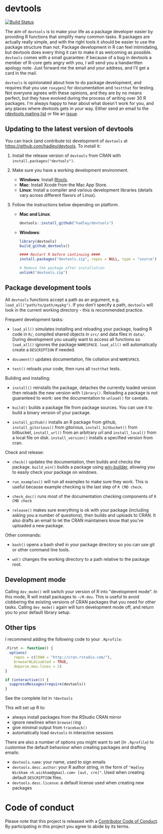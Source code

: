 # devtools

[![Build Status](https://travis-ci.org/hadley/devtools.svg?branch=master)](https://travis-ci.org/hadley/devtools)

The aim of `devtools` is to make your life as a package developer easier by providing R functions that simplify many common tasks. R packages are actually really simple, and with the right tools it should be easier to use the package structure than not. Package development in R can feel intimidating, but devtools does every thing it can to make it as welcoming as possible. `devtools` comes with a small guarantee: if because of a bug in devtools a member of R-core gets angry with you, I will send you a handwritten apology note. Just forward me the email and your address, and I'll get a card in the mail.

`devtools` is opinionated about how to do package development, and requires that you use `roxygen2` for documentation and `testthat` for testing. Not everyone agrees with these opinions, and they are by no means perfect, but they have evolved during the process of writing over 30 R packages. I'm always happy to hear about what doesn't work for you, and any places where devtools gets in your way. Either send an email to the [rdevtools mailing list](http://groups.google.com/group/rdevtools) or file an [issue](http://github.com/hadley/devtools/issues).

## Updating to the latest version of devtools

You can track (and contribute to) development of `devtools` at https://github.com/hadley/devtools. To install it:

1. Install the release version of `devtools` from CRAN with `install.packages("devtools")`.

2. Make sure you have a working development environment.
    * **Windows**: Install [Rtools](http://cran.r-project.org/bin/windows/Rtools/).
    * **Mac**: Install Xcode from the Mac App Store.
    * **Linux**: Install a compiler and various development libraries (details vary across different flavors of Linux).

3. Follow the instructions below depending on platform.

    * **Mac and Linux**:

        ```R
        devtools::install_github("hadley/devtools")
        ```

    * **Windows**:

        ```R
        library(devtools)
        build_github_devtools()

        #### Restart R before continuing ####
        install.packages("devtools.zip", repos = NULL, type = "source")

        # Remove the package after installation
        unlink("devtools.zip")
        ```


## Package development tools

All `devtools` functions accept a path as an argument, e.g. `load_all("path/to/path/mypkg")`. If you don't specify a path, `devtools` will look in the current working directory - this is recommended practice.

Frequent development tasks:

* `load_all()` simulates installing and reloading your package,
  loading R code in `R/`, compiled shared objects in `src/` and data
  files in `data/`. During development you usually want to access all 
  functions so `load_all()` ignores the package `NAMESPACE`.
  `load_all()` will automatically create a `DESCRIPTION` if needed.

* `document()` updates documentation, file collation and
  `NAMESPACE`.

* `test()` reloads your code, then runs all `testthat` tests.

Building and installing:

* `install()` reinstalls the package, detaches the currently loaded version 
  then reloads the new version with `library()`. Reloading a package is not
  guaranteed to work: see the documentation to `unload()` for caveats.

* `build()` builds a package file from package sources. You can
  use it to build a binary version of your package.

* `install_github()` installs an R package from github,
  `install_gitorious()` from gitorious, `install_bitbucket()` from
  bitbucket, `install_url()` from an arbitrary url and
  `install_local()` from a local file on disk. `install_version()`
  installs a specified version from cran.

Check and release:

* `check()` updates the documentation, then builds and checks the package. 
  `build_win()` builds a package using 
  [win-builder](http://win-builder.r-project.org/), allowing you to easily check 
  your package on windows.

* `run_examples()` will run all examples to make sure they work.
  This is useful because example checking is the last step of `R CMD check`.

* `check_doc()` runs most of the documentation checking components
  of `R CMD check`

* `release()` makes sure everything is ok with your package
  (including asking you a number of questions), then builds and
  uploads to CRAN. It also drafts an email to let the CRAN
  maintainers know that you've uploaded a new package.

Other commands:

* `bash()` opens a bash shell in your package directory so you can
  use git or other command line tools.

* `wd()` changes the working directory to a path relative to the
  package root.

## Development mode

Calling `dev_mode()` will switch your version of R into "development mode". In this mode, R will install packages to `~/R-dev`. This is useful to avoid clobbering the existing versions of CRAN packages that you need for other tasks. Calling `dev_mode()` again will turn development mode off, and return you to your default library setup.

## Other tips

I recommend adding the following code to your `.Rprofile`:

```R
.First <- function() {
  options(
    repos = c(CRAN = "http://cran.rstudio.com/"),
    browserNLdisabled = TRUE,
    deparse.max.lines = 2)
}

if (interactive()) {
  suppressMessages(require(devtools))
}
```

See the complete list in `?devtools`

This will set up R to:

* always install packages from the RStudio CRAN mirror
* ignore newlines when  `browse()`ing
* give minimal output from `traceback()`
* automatically load `devtools` in interactive sessions

There are also a number of options you might want to set (in `.Rprofile`) to customise the default behaviour when creating packages and drafting emails:

* `devtools.name`: your name, used to sign emails
* `devtools.desc.author`: your R author string, in the form of `"Hadley Wickham <h.wickham@gmail.com> [aut, cre]"`. Used when creating default `DESCRIPTION` files.
* `devtools.desc.license`: a default license used when creating new packages

# Code of conduct

Please note that this project is released with a [Contributor Code of Conduct](CONDUCT.md). By participating in this project you agree to abide by its terms.
